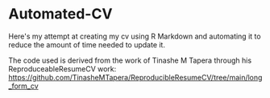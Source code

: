 # Automated-CV
Here's my attempt at creating my cv using R Markdown and automating it to reduce the amount of time needed to update it.

The code used is derived from the work of Tinashe M Tapera through his ReproduceableResumeCV work: https://github.com/TinasheMTapera/ReproducibleResumeCV/tree/main/long_form_cv

